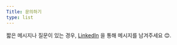 ```yaml
---
Title: 문의하기
type: list
---
```


짧은 메시지나 질문이 있는 경우, [LinkedIn](https://www.linkedin.com/in/jesusfj710/) 을 통해 메시지를 남겨주세요 😊.
